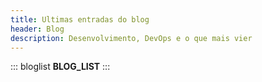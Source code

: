 ```yaml
---
title: Ultimas entradas do blog
header: Blog
description: Desenvolvimento, DevOps e o que mais vier
---
```


::: bloglist
__BLOG_LIST__
:::
